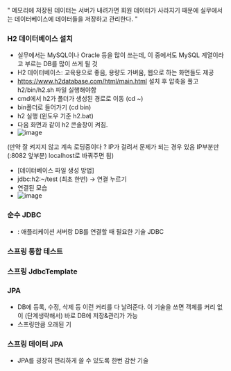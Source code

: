 " 메모리에 저장된 데이터는 서버가 내려가면 회원 데이터가 사라지기 때문에 실무에서는 데이터베이스에 데이터들을 저장하고 관리한다. "

### H2 데이터베이스 설치
- 실무에서는 MySQL이나 Oracle 등을 많이 쓰는데, 이 중에서도 MySQL 계열이라고 부르는 DB를 많이 쓰게 될 것
- H2 데이터베이스: 교육용으로 좋음, 용량도 가벼움, 웹으로 하는 화면들도 제공
- https://www.h2database.com/html/main.html 설치 후 압축을 풀고 h2/bin/h2.sh 파일 실행해야함
- cmd에서 h2가 폴더가 생성된 경로로 이동 (cd ~)
- bin폴더로 들어가기 (cd bin)
- h2 실행 (윈도우 기준 h2.bat)
- 다음 화면과 같이 h2 콘솔창이 켜짐.
- ![image](https://github.com/bestofGE/JavaSpring/assets/82525776/d27b802c-13a5-4494-a492-e2c6fa81b1ea)


 (만약 잘 켜지지 않고 계속 로딩중이다 ? IP가 걸려서 문제가 되는 경우 있음 IP부분만(:8082 앞부분) localhost로 바꿔주면 됨)
- [데이터베이스 파일 생성 방법]
- jdbc:h2:~/test (최초 한번)  -> 연결 누르기
- 연결된 모습
- ![image](https://github.com/bestofGE/JavaSpring/assets/82525776/4ac343ee-fddd-409e-aaa8-c3365c88323c)

### 순수 JDBC
- : 애플리케이션 서버랑 DB를 연결할 때 필요한 기술 JDBC
### 스프링 통합 테스트
### 스프링 JdbcTemplate
### JPA 
- DB에 등록, 수정, 삭제 등 이런 커리를 다 날려준다. 이 기술을 쓰면 객체를 커리 없이 (단계생략해서) 바로 DB에 저장&관리가 가능
- 스프링만큼 오래된 기
### 스프링 데이터 JPA
- JPA를 굉장히 편리하게 쓸 수 있도록 한번 감싼 기술
